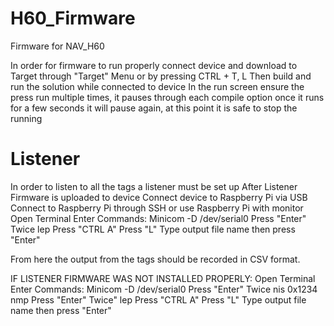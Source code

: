 # H60_Firmware
Firmware for NAV_H60

In order for firmware to run properly connect device and download to Target through "Target" Menu or by pressing CTRL + T, L
Then build and run the solution while connected to device
In the run screen ensure the press run multiple times, it pauses through each compile option
once it runs for a few seconds it will pause again, at this point it is safe to stop the running

# Listener
In order to listen to all the tags a listener must be set up
After Listener Firmware is uploaded to device
  Connect device to Raspberry Pi via USB
  Connect to Raspberry Pi through SSH or use Raspberry Pi with monitor
  Open Terminal
  Enter Commands:
	  Minicom -D /dev/serial0
	  Press "Enter" Twice
	  lep 
	  Press "CTRL A"
	  Press "L"
    	  Type output file name then press "Enter"
    
From here the output from the tags should be recorded in CSV format.

IF LISTENER FIRMWARE WAS NOT INSTALLED PROPERLY:
 Open Terminal
 Enter Commands:
 	Minicom -D /dev/serial0
	Press "Enter" Twice
	nis 0x1234
	nmp
	Press "Enter" Twice"
	lep
	Press "CTRL A"
	Press "L"
	Type output file name then press "Enter"
